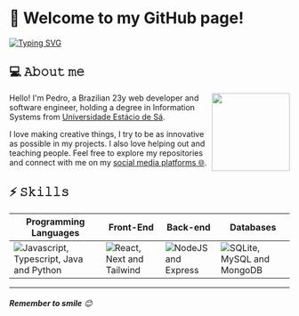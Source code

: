 # 👋 Welcome to my GitHub page!

[![Typing SVG](https://readme-typing-svg.demolab.com?font=Fira+Code&duration=2000&color=00F777&random=false&width=435&lines=Software+Engineer;Web+Developer;a+human+being)](https://git.io/typing-svg)

## 💻 𝙰𝚋𝚘𝚞𝚝 𝚖𝚎

<img align="right" height="140em"  src="https://github-readme-stats.vercel.app/api/top-langs/?username=toriality&exclude_repo=DYOM&theme=material-palenight&layout=compact">

Hello! I'm Pedro, a Brazilian 23y web developer and software engineer, holding a degree in Information Systems from [Universidade Estácio de Sá](https://estacio.br/).

I love making creative things, I try to be as innovative as possible in my projects. I also love helping out and teaching people. Feel free to explore my repositories and connect with me on my [social media platforms 🌐](https://toriality.vercel.app/contact).

## ⚡ 𝚂𝚔𝚒𝚕𝚕𝚜

<table>
<thead>
  <tr>
    <th>Programming Languages</th>
    <th>Front-End</th>
    <th>Back-end</th>
    <th>Databases</th>
  </tr>
</thead>
<tbody>
  <tr>
    <td>  
      <img src="https://skillicons.dev/icons?i=js,ts,java,python" alt="Javascript, Typescript, Java and Python" />
    </td>
    <td>
      <img src="https://skillicons.dev/icons?i=react,nextjs,tailwind" alt="React, Next and Tailwind" />
    </td>
    <td>
      <img src="https://skillicons.dev/icons?i=nodejs,express" alt="NodeJS and Express" />
    </td>
    <td>
      <img src="https://skillicons.dev/icons?i=sqlite,mysql,mongodb" alt="SQLite, MySQL and MongoDB" />
    </td>
  </tr>
</tbody>
</table>

---

###### ***Remember to smile*** 😊
